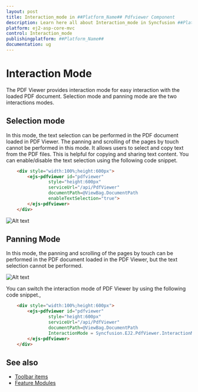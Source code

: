 ```yaml
---
layout: post
title: Interaction_mode in ##Platform_Name## Pdfviewer Component
description: Learn here all about Interaction_mode in Syncfusion ##Platform_Name## Pdfviewer component of Syncfusion Essential JS 2 and more.
platform: ej2-asp-core-mvc
control: Interaction_mode
publishingplatform: ##Platform_Name##
documentation: ug
---
```



# Interaction Mode

The PDF Viewer provides interaction mode for easy interaction with the loaded PDF document.  Selection mode and panning mode are the two interactions modes.

## Selection mode

In this mode, the text selection can be performed in the PDF document loaded in PDF Viewer. The panning and scrolling of the pages by touch cannot be performed in this mode. It allows users to select and copy text from the PDF files. This is helpful for copying and sharing text content. You can enable/disable the text selection using the following code snippet.

```html
    <div style="width:100%;height:600px">
        <ejs-pdfviewer id="pdfviewer"
                style="height:600px"
                serviceUrl="/api/PdfViewer"
                documentPath=@ViewBag.DocumentPath
                enableTextSelection="true">
        </ejs-pdfviewer>
    </div>
```

![Alt text](./images/selection.png)

## Panning Mode

In this mode, the panning and scrolling of the pages by touch can be performed in the PDF document loaded in the PDF Viewer, but the text selection cannot be performed.

![Alt text](./images/pan.png)

You can switch the interaction mode of PDF Viewer by using the following code snippet.,

```html
    <div style="width:100%;height:600px">
        <ejs-pdfviewer id="pdfviewer"
                style="height:600px"
                serviceUrl="/api/PdfViewer"
                documentPath=@ViewBag.DocumentPath
                InteractionMode = Syncfusion.EJ2.PdfViewer.InteractionMode.Pan>
        </ejs-pdfviewer>
    </div>
```

## See also

* [Toolbar items](./toolbar)
* [Feature Modules](./feature-module)